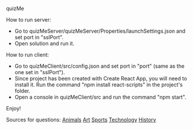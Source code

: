 quizMe

How to run server:
- Go to quizMeServer/quizMeServer/Properties/launchSettings.json and set port in "sslPort".
- Open solution and run it.

How to run client:
- Go to quizMeClient/src/config.json and set port in "port" (same as the one set in "sslPort").
- Since project has been created with Create React App, you will need to install it. Run the command "npm install react-scripts" in the project's folder.
- Open a console in quizMeClient/src and run the command "npm start".

Enjoy!

Sources for questions:
[Animals](https://kids.nationalgeographic.com/games/quizzes/article/quiz-whiz-animals)
[Art](https://www.britannica.com/quiz/ultimate-art-quiz)
[Sports](https://www.britannica.com/quiz/sports-quiz)
[Technology](https://www.britannica.com/quiz/computers-and-technology)
[History](https://www.britannica.com/quiz/european-history)